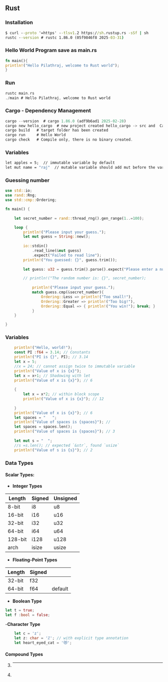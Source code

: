 ## Rust
### Installation 
```cmd
$ curl --proto '=https' --tlsv1.2 https://sh.rustup.rs -sSf | sh
rustc --version # rustc 1.86.0 (05f9846f8 2025-03-31)
```
### Hello World Program save as main.rs

```rust
fn main(){
println!("Hello Pilathraj, welcome to Rust world");
}
```
### Run
```rust
rustc main.rs
./main # Hello Pilathraj, welcome to Rust world
```
### Cargo - Dependency Management
```rust
cargo --version  # cargo 1.86.0 (adf9b6ad1 2025-02-28)
cargo new hello_cargo  # new project created hello_cargo -> src and  Cargo.toml
cargo build   # target folder has been created
cargo run     # Hello World
cargo check   # Compile only, there is no binary created.
```

### Variables
```cmd
let apples = 5;  // immutable variable by default
let mut name = "raj"  // mutable variable should add mut before the variable name.
```

### Guessing number
```rust
use std::io;
use rand::Rng;
use std::cmp::Ordering;

fn main() {
    
    let secret_number = rand::thread_rng().gen_range(1..=100);

    loop {
        println!("Please input your guess.");
        let mut guess = String::new();
        
        io::stdin()
            .read_line(&mut guess)
            .expect("Failed to read line");
        println!("You guessed: {}", guess.trim());
        
        let guess: u32 = guess.trim().parse().expect("Please enter a number");

        // println!("The random number is: {}", secret_number);
    
            println!("Please input your guess.");
            match guess.cmp(&secret_number){
                Ordering::Less => println!("Too small!"),
                Ordering::Greater => println!("Too big!"),
                Ordering::Equal => { println!("You win!"); break; }
            }
    }

}
```
### Variables 
```rust
    println!("Hello, world!");
    const PI :f64 = 3.14; // Constants
    println!("PI is {}", PI); // 3.14
    let x = 5;
    //x = 24; // cannot assign twice to immutable variable
    println!("Value of x is {x}");
    let x = x+1; // Shadowing with let
    println!("Value of x is {x}"); // 6
    
    {
        let x = x*2; // within block scope
        println!("Value of x is {x}"); // 12
        
    }
    println!("Value of x is {x}"); // 6
    let spaces = "   ";
    println!("Value of spaces is {spaces}"); // 
    let spaces = spaces.len(); 
    println!("Value of spaces is {spaces}"); // 3
    
    let mut s = "  ";
    //s =s.len(); // expected `&str`, found `usize`
    println!("Value of s is {s}"); // 2
```
### Data Types
#### Scalar Types:
   - **Integer Types**
   
   |Length|Signed|Unsigned|
   |-----|-------|---------|
   |8-bit |	i8	|u8|
   |16-bit	| i16	|u16|
   |32-bit	|i32	|u32|
   |64-bit|	i64	|u64|
   |128-bit|	i128|u128|
   |arch	|isize	|usize|


   - **Floating-Point Types**
   
   |Length|Signed| |
   |-----|-------|-|
   |32-bit	|f32	||
   |64-bit|	f64	|default|

   - **Boolean Type**
```rs
let t = true;
let f :bool = false;
```
   -**Character Type**
```rs
    let c = 'z';
    let z: char = 'ℤ'; // with explicit type annotation
    let heart_eyed_cat = '😻';
```
#### Compound Types
   
3. ****
4. 



